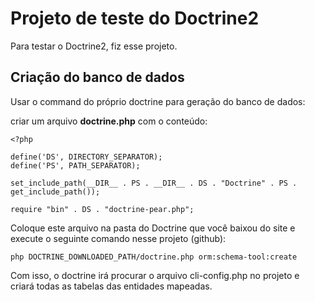 # Projeto de teste do Doctrine2

Para testar o Doctrine2, fiz esse projeto.

## Criação do banco de dados

Usar o command do próprio doctrine para geração do banco de dados:

criar um arquivo __doctrine.php__ com o conteúdo:

	<?php

	define('DS', DIRECTORY_SEPARATOR);
	define('PS', PATH_SEPARATOR);

	set_include_path(__DIR__ . PS . __DIR__ . DS . "Doctrine" . PS . get_include_path());

	require "bin" . DS . "doctrine-pear.php";

Coloque este arquivo na pasta do Doctrine que você baixou do site e execute o seguinte comando nesse projeto (github):

	php DOCTRINE_DOWNLOADED_PATH/doctrine.php orm:schema-tool:create

Com isso, o doctrine irá procurar o arquivo cli-config.php no projeto e criará todas as tabelas das entidades mapeadas.
